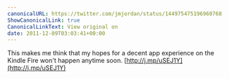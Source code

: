 ```yaml
---
canonicalURL: https://twitter.com/jmjordan/status/144975475196960768
ShowCanonicalLink: true
CanonicalLinkText: View original on
date: 2011-12-09T03:03:41+00:00
---
```

This makes me think that my hopes for a decent app experience on the Kindle Fire won't happen anytime soon. [http://j.mp/uSEJ1Y](http://j.mp/uSEJ1Y)